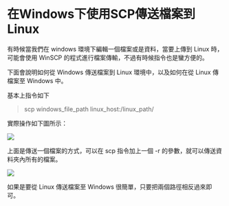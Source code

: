 # 在Windows下使用SCP傳送檔案到Linux

有時候當我們在 windows 環境下編輯一個檔案或是資料，當要上傳到 Linux 時，可能會使用 WinSCP 的程式進行檔案傳輸，不過有時候指令也是蠻方便的。

下面會說明如何從 Windows 傳送檔案到 Linux 環境中，以及如何在從 Linux 傳檔案至 Windows 中。

基本上指令如下
> scp windows_file_path linux_host:/linux_path/

實際操作如下圖所示：

![](https://BingFengHung.github.io/Articles/Linux/在Windows下使用SCP傳送檔案到Linux/images/01.png)

上面是傳送一個檔案的方式，可以在 scp 指令加上一個 -r 的參數，就可以傳送資料夾內所有的檔案。

![](https://BingFengHung.github.io/Articles/Linux/在Windows下使用SCP傳送檔案到Linux/images/02.png)

如果是要從 Linux 傳送檔案至 Windows 很簡單，只要把兩個路徑相反過來即可。
